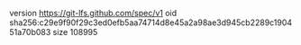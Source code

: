 version https://git-lfs.github.com/spec/v1
oid sha256:c29e9f90f29c3ed0efb5aa74714d8e45a2a98ae3d945cb2289c190451a70b083
size 108995
